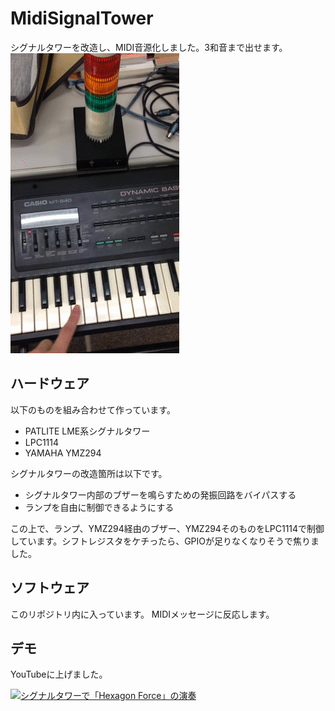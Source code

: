 # MidiSignalTower
シグナルタワーを改造し、MIDI音源化しました。3和音まで出せます。
![Piano](https://raw.githubusercontent.com/lrks/MidiSignalTower/master/sample.gif "電子ピアノとの接続")

## ハードウェア
以下のものを組み合わせて作っています。

  * PATLITE LME系シグナルタワー
  * LPC1114
  * YAMAHA YMZ294

シグナルタワーの改造箇所は以下です。

  * シグナルタワー内部のブザーを鳴らすための発振回路をバイパスする
  * ランプを自由に制御できるようにする

この上で、ランプ、YMZ294経由のブザー、YMZ294そのものをLPC1114で制御しています。シフトレジスタをケチったら、GPIOが足りなくなりそうで焦りました。


## ソフトウェア
このリポジトリ内に入っています。
MIDIメッセージに反応します。

## デモ
YouTubeに上げました。

[![シグナルタワーで「Hexagon Force」の演奏](http://img.youtube.com/vi/wn7WAOdVWSI/0.jpg)](http://www.youtube.com/watch?v=wn7WAOdVWSI)

